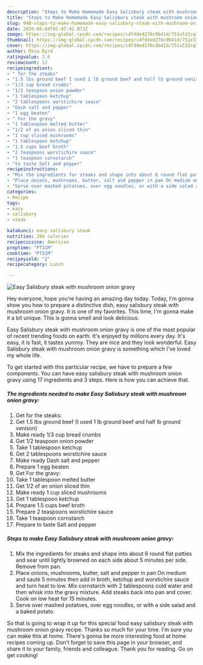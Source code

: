 ```yaml
---
description: "Steps to Make Homemade Easy Salisbury steak with mushroom onion gravy"
title: "Steps to Make Homemade Easy Salisbury steak with mushroom onion gravy"
slug: 948-steps-to-make-homemade-easy-salisbury-steak-with-mushroom-onion-gravy
date: 2020-06-04T02:47:41.071Z
image: https://img-global.cpcdn.com/recipes/c4fdded276c9b41d/751x532cq70/easy-salisbury-steak-with-mushroom-onion-gravy-recipe-main-photo.jpg
thumbnail: https://img-global.cpcdn.com/recipes/c4fdded276c9b41d/751x532cq70/easy-salisbury-steak-with-mushroom-onion-gravy-recipe-main-photo.jpg
cover: https://img-global.cpcdn.com/recipes/c4fdded276c9b41d/751x532cq70/easy-salisbury-steak-with-mushroom-onion-gravy-recipe-main-photo.jpg
author: Mina Byrd
ratingvalue: 3.6
reviewcount: 12
recipeingredient:
- " for the steaks"
- "1.5 lbs ground beef I used 1 lb ground beef and half lb ground venison"
- "1/3 cup bread crumbs"
- "1/2 teaspoon onion powder"
- "1 tablespoon ketchup"
- "2 tablespoons worstichire sauce"
- "Dash salt and pepper"
- "1 egg beaten"
- " For the gravy"
- "1 tablespoon melted butter"
- "1/2 of an onion sliced thin"
- "1 cup sliced mushrooms"
- "1 tablespoon ketchup"
- "1.5 cups beef broth"
- "2 teaspoons worstichire sauce"
- "1 teaspoon cornstarch"
- "to taste Salt and pepper"
recipeinstructions:
- "Mix the ingredients for steaks and shape into about 6 round flat patties and sear until lightly browned on each side about 5 minutes per side. Remove from pan."
- "Place onions, mushrooms, butter, salt and pepper in pan On medium and sauté 5 minutes then add in broth, ketchup and worstichire sauce and turn heat to low. Mix cornstarch with 2 tablespoons cold water and then whisk into the gravy mixture. Add steaks back into pan and cover. Cook on low heat for 15 minutes."
- "Serve over mashed potatoes, over egg noodles, or with a side salad and a baked potato."
categories:
- Recipe
tags:
- easy
- salisbury
- steak

katakunci: easy salisbury steak 
nutrition: 294 calories
recipecuisine: American
preptime: "PT31M"
cooktime: "PT31M"
recipeyield: "2"
recipecategory: Lunch

---
```



![Easy Salisbury steak with mushroom onion gravy](https://img-global.cpcdn.com/recipes/c4fdded276c9b41d/751x532cq70/easy-salisbury-steak-with-mushroom-onion-gravy-recipe-main-photo.jpg)

Hey everyone, hope you're having an amazing day today. Today, I'm gonna show you how to prepare a distinctive dish, easy salisbury steak with mushroom onion gravy. It is one of my favorites. This time, I'm gonna make it a bit unique. This is gonna smell and look delicious.

Easy Salisbury steak with mushroom onion gravy is one of the most popular of recent trending foods on earth. It's enjoyed by millions every day. It's easy, it is fast, it tastes yummy. They are nice and they look wonderful. Easy Salisbury steak with mushroom onion gravy is something which I've loved my whole life.




To get started with this particular recipe, we have to prepare a few components. You can have easy salisbury steak with mushroom onion gravy using 17 ingredients and 3 steps. Here is how you can achieve that.

<!--inarticleads1-->

##### The ingredients needed to make Easy Salisbury steak with mushroom onion gravy:

1. Get  for the steaks:
1. Get 1.5 lbs ground beef (I used 1 lb ground beef and half lb ground venison)
1. Make ready 1/3 cup bread crumbs
1. Get 1/2 teaspoon onion powder
1. Take 1 tablespoon ketchup
1. Get 2 tablespoons worstichire sauce
1. Make ready Dash salt and pepper
1. Prepare 1 egg beaten
1. Get  For the gravy:
1. Take 1 tablespoon melted butter
1. Get 1/2 of an onion sliced thin
1. Make ready 1 cup sliced mushrooms
1. Get 1 tablespoon ketchup
1. Prepare 1.5 cups beef broth
1. Prepare 2 teaspoons worstichire sauce
1. Take 1 teaspoon cornstarch
1. Prepare to taste Salt and pepper




<!--inarticleads2-->

##### Steps to make Easy Salisbury steak with mushroom onion gravy:

1. Mix the ingredients for steaks and shape into about 6 round flat patties and sear until lightly browned on each side about 5 minutes per side. Remove from pan.
1. Place onions, mushrooms, butter, salt and pepper in pan On medium and sauté 5 minutes then add in broth, ketchup and worstichire sauce and turn heat to low. Mix cornstarch with 2 tablespoons cold water and then whisk into the gravy mixture. Add steaks back into pan and cover. Cook on low heat for 15 minutes.
1. Serve over mashed potatoes, over egg noodles, or with a side salad and a baked potato.




So that is going to wrap it up for this special food easy salisbury steak with mushroom onion gravy recipe. Thanks so much for your time. I'm sure you can make this at home. There's gonna be more interesting food at home recipes coming up. Don't forget to save this page in your browser, and share it to your family, friends and colleague. Thank you for reading. Go on get cooking!
